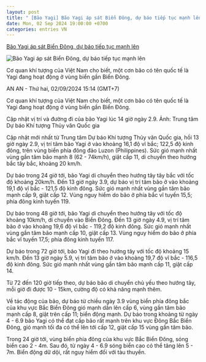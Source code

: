```yaml
---
layout: post
title: " [Bão Yagi] Bão Yagi áp sát Biển Đông, dự báo tiếp tục mạnh lên"
date: Mon, 02 Sep 2024 19:00:00 +0700
categories: entries VN
---
```

[Bão Yagi áp sát Biển Đông, dự báo tiếp tục mạnh lên](https://laodong.vn/moi-truong/bao-yagi-ap-sat-bien-dong-du-bao-tiep-tuc-manh-len-1388319.ldo)

![Bão Yagi áp sát Biển Đông, dự báo tiếp tục mạnh lên](https://media-cdn-v2.laodong.vn/storage/newsportal/2024/9/2/1388319/Bao-So-3.gif?w=800&h=420&crop=auto&scale=both)

Cơ quan khí tượng của Việt Nam cho biết, một cơn bão có tên quốc tế là Yagi đang hoạt động ở vùng biển gần Biển Đông.

AN AN - Thứ hai, 02/09/2024 15:14 (GMT+7)

Cơ quan khí tượng của Việt Nam cho biết, một cơn bão có tên quốc tế là Yagi đang hoạt động ở vùng biển gần Biển Đông.

Cập nhật vị trí và đường đi của bão Yagi lúc 14 giờ ngày 2.9. Ảnh: Trung tâm Dự báo Khí tượng Thủy văn Quốc gia

Cập nhật mới nhất từ Trung tâm Dự báo Khí tượng Thủy văn Quốc gia, hồi 13 giờ ngày 2.9, vị trí tâm bão Yagi ở vào khoảng 16,1 độ vĩ bắc; 122,5 độ kinh đông, trên vùng biển phía đông đảo Luzon (Philippines). Sức gió mạnh nhất vùng gần tâm bão mạnh 8 (62 - 74km/h), giật cấp 11, di chuyển theo hướng bắc tây bắc, khoảng 20 km/h.

Dự báo trong 24 giờ tới, bão Yagi di chuyển theo hướng tây tây bắc với tốc độ khoảng 20km/h. Đến 13 giờ ngày 3.9, dự báo vị trí tâm bão ở vào khoảng 19,1 độ vĩ bắc - 121,5 độ kinh đông. Sức gió mạnh nhất vùng gần tâm bão mạnh cấp 9, giật cấp 12. Vùng nguy hiểm do bão ở phía bắc vĩ tuyến 15,5; phía đông kinh tuyến 119.

Dự báo trong 48 giờ tới, bão Yagi di chuyển theo hướng tây với tốc độ khoảng 10km/h, di chuyển vào Biển Đông. Đến 13 giờ ngày 4.9, vị trí tâm bão ở vào khoảng 19,6 độ vĩ bắc - 119,2 độ kinh đông. Sức gió mạnh nhất vùng gần tâm bão mạnh cấp 10, giật cấp 13. Vùng nguy hiểm do bão ở phía bắc vĩ tuyến 17,5; phía đông kinh tuyến 117.

Dự báo trong 72 giờ tới, bão Yagi đi theo hướng tây với tốc độ khoảng 15 km/h. Đến 13 giờ ngày 5.9, vị trí tâm bão ở vào khoảng 19,7 độ vĩ bắc - 116,5 độ kinh đông. Sức gió mạnh nhất vùng gần tâm bão mạnh cấp 11, giật cấp 14.

Từ 72 đến 120 giờ tiếp theo, dự báo bão di chuyển chủ yếu theo hướng tây, mỗi giờ đi được 10 - 15km, cường độ có khả năng mạnh thêm.

Về tác động của bão, dự báo từ chiều ngày 3.9 vùng biển phía đông bắc của khu vực Bắc Biển Đông gió mạnh dần lên cấp 6, vùng gần tâm bão mạnh cấp 8, giật trên cấp 11; biển động mạnh. Dự báo trong khoảng từ ngày 4 - 6.9 bão Yagi có thể đạt cấp bão rất mạnh trên khu vực Đông Bắc Biển Đông, gió mạnh tối đa có thể lên tới cấp 12, giật cấp 15 vùng gần tâm bão.

Trong 24 giờ tới, vùng biển phía đông của khu vực Bắc Biển Đông, sóng biển cao 2 - 4m. Sau đó, từ ngày 4 - 6.9 sóng biển cao có thể tăng lên 5 - 7m. Biển động dữ dội, rất nguy hiểm đối với tàu thuyền.

